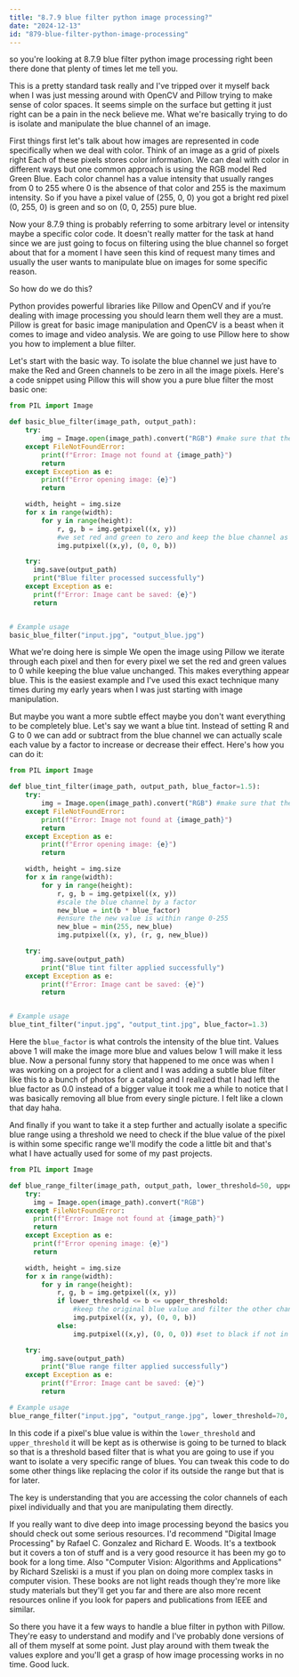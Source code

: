 ```yaml
---
title: "8.7.9 blue filter python image processing?"
date: "2024-12-13"
id: "879-blue-filter-python-image-processing"
---
```


 so you're looking at 8.7.9 blue filter python image processing right been there done that plenty of times let me tell you.

This is a pretty standard task really and I've tripped over it myself back when I was just messing around with OpenCV and Pillow trying to make sense of color spaces. It seems simple on the surface but getting it just right can be a pain in the neck believe me. What we're basically trying to do is isolate and manipulate the blue channel of an image.

First things first let's talk about how images are represented in code specifically when we deal with color. Think of an image as a grid of pixels right Each of these pixels stores color information. We can deal with color in different ways but one common approach is using the RGB model Red Green Blue. Each color channel has a value intensity that usually ranges from 0 to 255 where 0 is the absence of that color and 255 is the maximum intensity. So if you have a pixel value of (255, 0, 0) you got a bright red pixel (0, 255, 0) is green and so on (0, 0, 255) pure blue.

Now your 8.7.9 thing is probably referring to some arbitrary level or intensity maybe a specific color code. It doesn't really matter for the task at hand since we are just going to focus on filtering using the blue channel so forget about that for a moment I have seen this kind of request many times and usually the user wants to manipulate blue on images for some specific reason.

So how do we do this?

Python provides powerful libraries like Pillow and OpenCV and if you’re dealing with image processing you should learn them well they are a must. Pillow is great for basic image manipulation and OpenCV is a beast when it comes to image and video analysis. We are going to use Pillow here to show you how to implement a blue filter.

Let's start with the basic way. To isolate the blue channel we just have to make the Red and Green channels to be zero in all the image pixels. Here's a code snippet using Pillow this will show you a pure blue filter the most basic one:

```python
from PIL import Image

def basic_blue_filter(image_path, output_path):
    try:
        img = Image.open(image_path).convert("RGB") #make sure that the image is RGB
    except FileNotFoundError:
        print(f"Error: Image not found at {image_path}")
        return
    except Exception as e:
        print(f"Error opening image: {e}")
        return

    width, height = img.size
    for x in range(width):
        for y in range(height):
            r, g, b = img.getpixel((x, y))
            #we set red and green to zero and keep the blue channel as is
            img.putpixel((x,y), (0, 0, b))

    try:
      img.save(output_path)
      print("Blue filter processed successfully")
    except Exception as e:
      print(f"Error: Image cant be saved: {e}")
      return


# Example usage
basic_blue_filter("input.jpg", "output_blue.jpg")
```

What we're doing here is simple We open the image using Pillow we iterate through each pixel and then for every pixel we set the red and green values to 0 while keeping the blue value unchanged. This makes everything appear blue. This is the easiest example and I've used this exact technique many times during my early years when I was just starting with image manipulation.

But maybe you want a more subtle effect maybe you don't want everything to be completely blue. Let's say we want a blue tint. Instead of setting R and G to 0 we can add or subtract from the blue channel we can actually scale each value by a factor to increase or decrease their effect. Here's how you can do it:

```python
from PIL import Image

def blue_tint_filter(image_path, output_path, blue_factor=1.5):
    try:
        img = Image.open(image_path).convert("RGB") #make sure that the image is RGB
    except FileNotFoundError:
        print(f"Error: Image not found at {image_path}")
        return
    except Exception as e:
        print(f"Error opening image: {e}")
        return

    width, height = img.size
    for x in range(width):
        for y in range(height):
            r, g, b = img.getpixel((x, y))
            #scale the blue channel by a factor
            new_blue = int(b * blue_factor)
            #ensure the new value is within range 0-255
            new_blue = min(255, new_blue)
            img.putpixel((x, y), (r, g, new_blue))

    try:
        img.save(output_path)
        print("Blue tint filter applied successfully")
    except Exception as e:
        print(f"Error: Image cant be saved: {e}")
        return


# Example usage
blue_tint_filter("input.jpg", "output_tint.jpg", blue_factor=1.3)
```

Here the `blue_factor` is what controls the intensity of the blue tint. Values above 1 will make the image more blue and values below 1 will make it less blue. Now a personal funny story that happened to me once was when I was working on a project for a client and I was adding a subtle blue filter like this to a bunch of photos for a catalog and I realized that I had left the blue factor as 0.0 instead of a bigger value it took me a while to notice that I was basically removing all blue from every single picture. I felt like a clown that day haha.

And finally if you want to take it a step further and actually isolate a specific blue range using a threshold we need to check if the blue value of the pixel is within some specific range we'll modify the code a little bit and that's what I have actually used for some of my past projects.

```python
from PIL import Image

def blue_range_filter(image_path, output_path, lower_threshold=50, upper_threshold=180):
    try:
      img = Image.open(image_path).convert("RGB")
    except FileNotFoundError:
      print(f"Error: Image not found at {image_path}")
      return
    except Exception as e:
      print(f"Error opening image: {e}")
      return

    width, height = img.size
    for x in range(width):
        for y in range(height):
            r, g, b = img.getpixel((x, y))
            if lower_threshold <= b <= upper_threshold:
                #keep the original blue value and filter the other channels.
                img.putpixel((x, y), (0, 0, b))
            else:
                img.putpixel((x,y), (0, 0, 0)) #set to black if not in range

    try:
        img.save(output_path)
        print("Blue range filter applied successfully")
    except Exception as e:
        print(f"Error: Image cant be saved: {e}")
        return

# Example usage
blue_range_filter("input.jpg", "output_range.jpg", lower_threshold=70, upper_threshold=150)
```

In this code if a pixel's blue value is within the `lower_threshold` and `upper_threshold` it will be kept as is otherwise is going to be turned to black so that is a threshold based filter that is what you are going to use if you want to isolate a very specific range of blues. You can tweak this code to do some other things like replacing the color if its outside the range but that is for later.

The key is understanding that you are accessing the color channels of each pixel individually and that you are manipulating them directly.

If you really want to dive deep into image processing beyond the basics you should check out some serious resources. I'd recommend "Digital Image Processing" by Rafael C. Gonzalez and Richard E. Woods. It's a textbook but it covers a ton of stuff and is a very good resource it has been my go to book for a long time. Also "Computer Vision: Algorithms and Applications" by Richard Szeliski is a must if you plan on doing more complex tasks in computer vision. These books are not light reads though they're more like study materials but they'll get you far and there are also more recent resources online if you look for papers and publications from IEEE and similar.

So there you have it a few ways to handle a blue filter in python with Pillow. They're easy to understand and modify and I've probably done versions of all of them myself at some point. Just play around with them tweak the values explore and you'll get a grasp of how image processing works in no time. Good luck.
